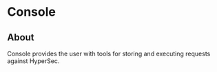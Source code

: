 # Console

## About

Console provides the user with tools for storing and executing requests against HyperSec.
